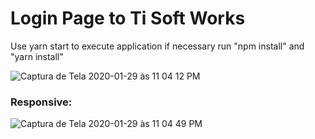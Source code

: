 <h1> Login Page to Ti Soft Works </h3>

Use yarn start to execute application
if necessary run "npm install" and "yarn install"

![Captura de Tela 2020-01-29 às 11 04 12 PM](https://user-images.githubusercontent.com/60449535/73414058-72905c80-42ec-11ea-9722-a93d8fc828b4.png)

<h3>Responsive:</h3>

![Captura de Tela 2020-01-29 às 11 04 49 PM](https://user-images.githubusercontent.com/60449535/73414044-66a49a80-42ec-11ea-9b3a-c9427c6bb41b.png)

